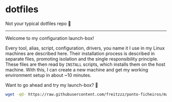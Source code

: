 # dotfiles

Not your typical dotfiles repo 🍓

---

Welcome to my configuration launch-box!

Every tool, alias, script, configuration, drivers, you name it I use in my Linux machines are described here. Their installation process is described in separate files, promoting isolation and the single responsibility principle. These files are then read by `INSTALL` scripts, which installs them on the host machine. With this, I can create a new machine and get my working environment setup in about ~10 minutes.

Want to go ahead and try my launch-box? 🧰

```bash
wget -qO- https://raw.githubusercontent.com/freitzzz/ponto-ficheiros/master/INSTALL | bash
```